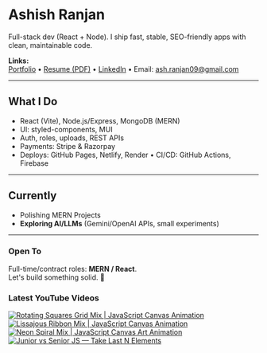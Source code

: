 # Ashish Ranjan

Full-stack dev (React + Node). I ship fast, stable, SEO-friendly apps with clean, maintainable code.

**Links:**  
[Portfolio](https://www.ashishranjan.net) • 
[Resume (PDF)](https://github.com/a2rp/resume/releases/latest/download/Ashish_Ranjan_Resume.pdf) • 
[LinkedIn](https://www.linkedin.com/in/aashishranjan/) • 
Email: ash.ranjan09@gmail.com

---

## What I Do
- React (Vite), Node.js/Express, MongoDB (MERN)
- UI: styled-components, MUI
- Auth, roles, uploads, REST APIs
- Payments: Stripe & Razorpay
- Deploys: GitHub Pages, Netlify, Render • CI/CD: GitHub Actions, Firebase

---

## Currently
- Polishing MERN Projects
- **Exploring AI/LLMs** (Gemini/OpenAI APIs, small experiments)

---

### Open To
Full-time/contract roles: **MERN / React**.  
Let's build something solid. 🚀

### Latest YouTube Videos
<p align="left">

<!-- BEGIN YOUTUBE-CARDS -->
[![Rotating Squares Grid Mix | JavaScript Canvas Animation](https://ytcards.demolab.com/?id=nLKn424Ne2Q&title=Rotating+Squares+Grid+Mix+%7C+JavaScript+Canvas+Animation&lang=en&timestamp=1761986830&background_color=%230d1117&title_color=%23ffffff&stats_color=%23b3b3b3&max_title_lines=2&width=360&border_radius=10 "Rotating Squares Grid Mix | JavaScript Canvas Animation")](https://www.youtube.com/shorts/nLKn424Ne2Q)
[![Lissajous Ribbon Mix | JavaScript Canvas Animation](https://ytcards.demolab.com/?id=GxbHD6rAZeE&title=Lissajous+Ribbon+Mix+%7C+JavaScript+Canvas+Animation&lang=en&timestamp=1761986314&background_color=%230d1117&title_color=%23ffffff&stats_color=%23b3b3b3&max_title_lines=2&width=360&border_radius=10 "Lissajous Ribbon Mix | JavaScript Canvas Animation")](https://www.youtube.com/shorts/GxbHD6rAZeE)
[![Neon Spiral Mix | JavaScript Canvas Art Animation](https://ytcards.demolab.com/?id=QLU2nOpPR-8&title=Neon+Spiral+Mix+%7C+JavaScript+Canvas+Art+Animation&lang=en&timestamp=1761985569&background_color=%230d1117&title_color=%23ffffff&stats_color=%23b3b3b3&max_title_lines=2&width=360&border_radius=10 "Neon Spiral Mix | JavaScript Canvas Art Animation")](https://www.youtube.com/shorts/QLU2nOpPR-8)
[![Junior vs Senior JS — Take Last N Elements](https://ytcards.demolab.com/?id=24kF2uIXgQM&title=Junior+vs+Senior+JS+%E2%80%94+Take+Last+N+Elements&lang=en&timestamp=1761579900&background_color=%230d1117&title_color=%23ffffff&stats_color=%23b3b3b3&max_title_lines=2&width=360&border_radius=10 "Junior vs Senior JS — Take Last N Elements")](https://www.youtube.com/shorts/24kF2uIXgQM)
<!-- END YOUTUBE-CARDS -->

</p>
